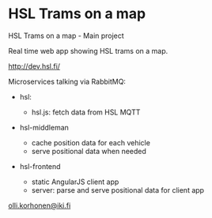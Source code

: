 # HSL Trams on a map
HSL Trams on a map - Main project

Real time web app showing HSL trams on a map.

http://dev.hsl.fi/

Microservices talking via RabbitMQ:

* hsl:
  * hsl.js: fetch data from HSL MQTT

* hsl-middleman
  * cache position data for each vehicle
  * serve positional data when needed

* hsl-frontend
  * static AngularJS client app
  * server: parse and serve positional data for client app

olli.korhonen@iki.fi


